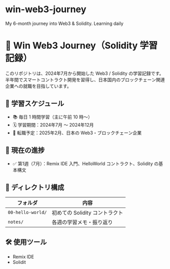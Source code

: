 # win-web3-journey
My 6-month journey into Web3 &amp; Solidity. Learning daily
# 🧠 Win Web3 Journey（Solidity 学習記録）

このリポジトリは、2024年7月から開始した Web3 / Solidity の学習記録です。半年間でスマートコントラクト開発を習得し、日本国内のブロックチェーン関連企業への就職を目指しています。

## 📅 学習スケジュール

- 📚 毎日 1 時間学習（主に午前 10 時〜）
- 🗓️ 学習期間：2024年7月 〜 2024年12月
- 🎯 転職予定：2025年2月、日本の Web3・ブロックチェーン企業

## 🧱 現在の進捗

- ✅ 第1週（7月）：Remix IDE 入門、HelloWorld コントラクト、Solidity の基本構文

## 📂 ディレクトリ構成

| フォルダ | 内容 |
|---------|------|
| `00-hello-world/` | 初めての Solidity コントラクト |
| `notes/` | 各週の学習メモ・振り返り |

## 🛠 使用ツール

- Remix IDE
- Solidit
